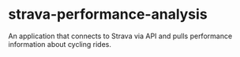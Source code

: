 # strava-performance-analysis
An application that connects to Strava via API and pulls performance information about cycling rides.
